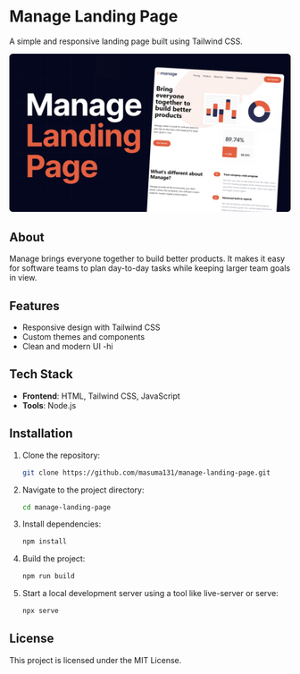 # Manage Landing Page

A simple and responsive landing page built using Tailwind CSS.

![Landing Page Screenshot](Cover.png)

## About

Manage brings everyone together to build better products. It makes it easy for software teams to plan day-to-day tasks while keeping larger team goals in view.

## Features

- Responsive design with Tailwind CSS
- Custom themes and components
- Clean and modern UI
-hi

## Tech Stack

- **Frontend**: HTML, Tailwind CSS, JavaScript
- **Tools**: Node.js

## Installation

1. Clone the repository:
   ```bash
   git clone https://github.com/masuma131/manage-landing-page.git

2. Navigate to the project directory:

   ```bash
   cd manage-landing-page

3. Install dependencies:

   ```bash
   npm install

4. Build the project:

   ```bash
   npm run build

5. Start a local development server using a tool like live-server or serve:

   ```bash
   npx serve

## License
This project is licensed under the MIT License.